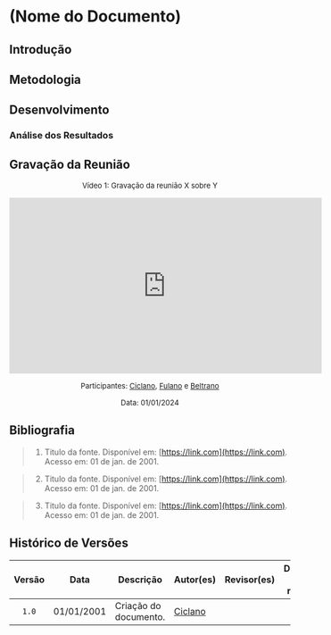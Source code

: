 # (Nome do Documento)
<!--
    Lembrete de que isso é só um template. Apenas um guia para ajudar a lembrar de pontos importantes.
    Sinta-se livre para adicionar ou remover seções conforme a necessidade do documento. :)
-->

## Introdução
<!--
    A introdução deve apresentar o documento de forma clara e objetiva, fornecendo uma visão geral do conteúdo que será abordado.
    
    Perguntas a serem respondidas:

Este documento tem como objetivo apresentar o [tema ou objetivo].
O [tema ou objetivo] se refere a [definição ou descrição breve] [Nº Referência].
O [tema ou objetivo] é de extrema importância para [motivo], pois [justificativa].
Sendo assim, este documento tem como finalidade [objetivo do documento].
-->

## Metodologia
<!--
    A metodologia deve descrever o processo de elaboração do documento, apresentando as etapas e ferramentas utilizadas para a sua construção.
    
    Perguntas a serem respondidas:

Para a elaboração deste documento, foram seguidas as seguintes etapas:
- Inicialmente, foi realizada uma reunião com os membros da equipe do projeto [X] para discutir e alinhar as principais questões relacionadas a [tema ou objetivo].
- Pesquisas foram conduzidas em [A](link) e [B](link), proporcionando uma base sólida para a análise e discussão.
    - Se possível, adicionar algum algum documento nosso. (Caso haja elo com outro documento)
- O desenvolvimento do projeto seguiu a metodologia [C](link), garantindo a aplicabilidade das melhores práticas no processo.
- Utilizou-se a ferramenta [Z](link) para a parte [L] do projeto, a fim de [justificativa].

A metodologia [C] adotada pode ser visualizada de forma detalhada através dos seguintes passos [listar, tabela, imagens, ou vídeos, conforme necessário].
-->

## Desenvolvimento

<!--
    Adicione aqui quantas subseções achar necessário para o desenvolvimento do documento.
-->

<!--
                                    TEMPLATE DE INSERÇÃO DE IMAGEM

<font size="2"><p style="text-align: center">Figura 1: imagem.</p></font>

<center>

![imagem](assets/imagem)

</center>

<font size="2"><p style="text-align: center">Autor(es): [Ciclano](CiclanoGH), 2001.</p></font>
(Se a imagem não for de autoria própria, trocar o autor para a fonte da imagem)
-->

<!--
                                    TEMPLATE DE INSERÇÃO DE TABELA
<font size="2"><p style="text-align: center">Tabela 1: Tabela.</p></font>

<center>

| Um | Dois | Três |
| :--: | -- | -- |
| 1 | 2 | 3 |

</center>

<font size="2"><p style="text-align: center">Autor(es): [Ciclano](CiclanoGH), 2001.</p></font>

-->

### Análise dos Resultados <!-- NÃO apague essa sub -->
<!-- 
    Utilize este espaço para destacar os principais achados, interpretar os dados e identificar implicações ou limitações dos resultados obtidos. Adicione observações objetivas e mantenha o foco na relevância dos resultados para o projeto. 
-->

## Gravação da Reunião 
<!--
    Apague essa seção se não tiver gravação(s) da reunião. Mas tenha em mente que é uma boa prática gravar as reuniões para futuras consultas.
-->

<font size="2"><p style="text-align: center">Vídeo 1: Gravação da reunião X sobre Y </p></font>
<iframe width="560" height="315" 
  src="https://www.youtube.com/embed/codigo" 
  frameborder="0" 
  allow="accelerometer; autoplay; clipboard-write; encrypted-media; gyroscope; picture-in-picture" 
  allowfullscreen>
</iframe>

<font size="2"><p style="text-align: center">Participantes: [Ciclano](CiclanoGH), [Fulano](FulanoGH) e [Beltrano](BeltranoGH)</p></font>

<font size="2"><p style="text-align: center">Data: 01/01/2024</p></font>

## Bibliografia

> 1. Titulo da fonte. Disponível em: [https://link.com](https://link.com). Acesso em: 01 de jan. de 2001.

> 2. Titulo da fonte. Disponível em: [https://link.com](https://link.com). Acesso em: 01 de jan. de 2001.

> 3. Titulo da fonte. Disponível em: [https://link.com](https://link.com). Acesso em: 01 de jan. de 2001.

## Histórico de Versões

| Versão | Data | Descrição | Autor(es) | Revisor(es) | Detalhes da revisão |
| :----: | :--: | --------- | ----------- | ------ | :---: |
| `1.0`  | 01/01/2001 | Criação do documento. | [Ciclano](CiclanoGH)  |  |  | 

[AnaGH]: https://github.com/analufernanndess
[CainaGH]: https://github.com/freitasc
[ClaudioGH]: https://github.com/claudiohsc
[EliasGH]: https://github.com/EliasOliver21
[GuilhermeGH]: https://github.com/gmeister18
[JoelGH]: https://github.com/JoelSRangel
[KathlynGH]: https://github.com/klmurussi
[PabloGH]: https://github.com/pabloheika
[PedroRGH]: https://github.com/pedro-rodiguero
[PedroPGH]: https://github.com/Pedrin0030
[SamuelGH]: https://github.com/samuelalvess
[TalesGH]: https://github.com/TalesRG